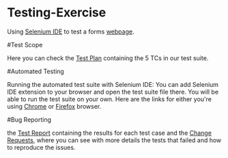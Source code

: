 # Testing-Exercise

Using [Selenium IDE]() to test a forms [webpage](https://forms.liferay.com/web/forms/shared/-/form/122548).

#Test Scope

Here you can check the [Test Plan]() containing the 5 TCs in our test suite.

#Automated Testing

Running the automated test suite with Selenium IDE:
You can add Selenium IDE extension to your browser and open the test suite file there. You will be able to run the test suite on your own. 
Here are the links for either you're using [Chrome](https://chrome.google.com/webstore/detail/selenium-ide/mooikfkahbdckldjjndioackbalphokd) or [Firefox](https://addons.mozilla.org/pt-BR/firefox/addon/selenium-ide/) browser. 

#Bug Reporting

the [Test Report]() containing the results for each test case and the [Change Requests](), where you can see with more details the tests that failed and how to reproduce the issues. 



